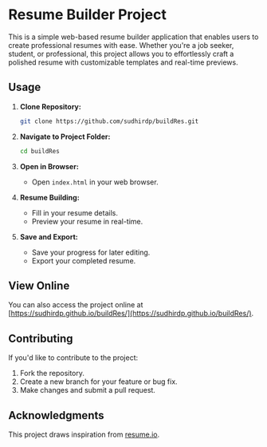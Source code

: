# Resume Builder Project

This is a simple web-based resume builder application that enables users to create professional resumes with ease. Whether you're a job seeker, student, or professional, this project allows you to effortlessly craft a polished resume with customizable templates and real-time previews.

## Usage

1. **Clone Repository:**
    ```bash
    git clone https://github.com/sudhirdp/buildRes.git
    ```

2. **Navigate to Project Folder:**
    ```bash
    cd buildRes
    ```

3. **Open in Browser:**
    - Open `index.html` in your web browser.

4. **Resume Building:**
    - Fill in your resume details.
    - Preview your resume in real-time.

5. **Save and Export:**
    - Save your progress for later editing.
    - Export your completed resume.

## View Online

You can also access the project online at [https://sudhirdp.github.io/buildRes/](https://sudhirdp.github.io/buildRes/).

## Contributing

If you'd like to contribute to the project:

1. Fork the repository.
2. Create a new branch for your feature or bug fix.
3. Make changes and submit a pull request.

## Acknowledgments

This project draws inspiration from [resume.io](https://www.resume.io).
